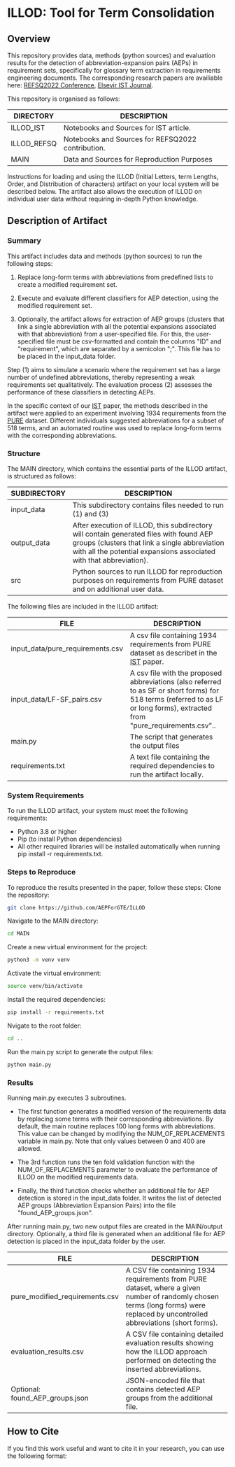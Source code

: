 # ILLOD: Tool for Term Consolidation
## Overview
This repository provides data, methods (python sources) and evaluation results for the detection 
of abbreviation-expansion pairs (AEPs) in requirement sets, specifically for glossary term 
extraction in requirements engineering documents. The corresponding research papers are availiable 
here:
[REFSQ2022 Conference](https://link.springer.com/chapter/10.1007/978-3-030-98464-9_6), [Elsevir IST Journal](https://www.sciencedirect.com/science/article/abs/pii/S0950584923000575).

This repository is organised as follows:

| DIRECTORY | DESCRIPTION                                       |
| ------ |---------------------------------------------------|
| ILLOD_IST | Notebooks and Sources for IST article.            |
| ILLOD_REFSQ | Notebooks and Sources for REFSQ2022 contribution. |
| MAIN | Data and Sources for Reproduction Purposes        |

Instructions for loading and using the ILLOD (Initial Letters, term Lengths, Order, and Distribution of characters) artifact on your local system will be described below. The artifact also allows the execution of ILLOD on individual user data without requiring in-depth Python knowledge.

## Description of Artifact
### Summary 
This artifact includes data and methods (python sources) to run the following steps:

1) Replace long-form terms with abbreviations from predefined lists to create a modified 
requirement set.


2) Execute and evaluate different classifiers for AEP detection, using the modified 
requirement set.


3) Optionally, the artifact allows for extraction of AEP groups (clusters that link a single 
abbreviation with all the potential expansions associated with that abbreviation) from a user-specified file. For this, the user-specified file must be csv-formatted and contain the columns "ID" and "requirement", which are separated by a semicolon ";". 
This file has to be placed in the input_data folder.

Step (1) aims to simulate a scenario where the requirement set has a large number of undefined 
abbreviations, thereby representing a weak requirements set qualitatively.
The evaluation process (2) assesses the performance of these classifiers in detecting AEPs.

In the specific context of our [IST](https://www.sciencedirect.com/science/article/abs/pii/S0950584923000575) paper, the methods described in the artifact were 
applied to an experiment involving 1934 requirements from the [PURE](https://ieeexplore.ieee.org/document/8049173) dataset. Different individuals suggested abbreviations for a subset of 518 terms, and an automated routine was used to replace long-form terms with the corresponding abbreviations.


### Structure
The MAIN directory, which contains the essential parts of the ILLOD artifact, is structured as 
follows:

| SUBDIRECTORY | DESCRIPTION                                                                                                                                                                                         |
|--------------|-----------------------------------------------------------------------------------------------------------------------------------------------------------------------------------------------------|
| input_data   | This subdirectory contains files needed to run (1) and (3)                                                                                                                                          |
| output_data  | After execution of ILLOD, this subdirectory will contain generated files with found AEP groups (clusters that link a single abbreviation with all the potential expansions associated with that abbreviation). |
| src          | Python sources to run ILLOD for reproduction purposes on requirements from PURE dataset and on additional user data.                                                                                |


The following files are included in the ILLOD artifact:

| FILE                    | DESCRIPTION                                                                                                                                                                  |
|-------------------------|------------------------------------------------------------------------------------------------------------------------------------------------------------------------------|
| input_data/pure_requirements.csv | A csv file containing 1934 requirements from PURE dataset as describet in the [IST](https://www.sciencedirect.com/science/article/abs/pii/S0950584923000575) paper.          |
| input_data/LF-SF_pairs.csv | A csv file with the proposed abbreviations (also referred to as SF or short forms) for 518 terms (referred to as LF or long forms), extracted from "pure_requirements.csv".. |
| main&#46;py             | The script that generates the output files                                                                                                                                   |
| requirements.txt        | A text file containing the required dependencies to run the artifact locally.                                                                                                |


### System Requirements
To run the ILLOD artifact, your system must meet the following requirements:
- Python 3.8 or higher
- Pip (to install Python dependencies)
- All other required libraries will be installed automatically when running pip install -r requirements.txt.


### Steps to Reproduce
To reproduce the results presented in the paper, follow these steps:
Clone the repository:
```sh
git clone https://github.com/AEPForGTE/ILLOD
```
Navigate to the MAIN directory:
```sh
cd MAIN
```

Create a new virtual environment for the project:
```sh
python3 -m venv venv
```

Activate the virtual environment:
```sh
source venv/bin/activate
```

Install the required dependencies:
```sh
pip install -r requirements.txt
```

Nvigate to the root folder:
```sh
cd ..
```

Run the main&#46;py script to generate the output files:
```sh
python main.py
```

### Results

Running main&#46;py executes 3 subroutines.

- The first function generates a modified version of the requirements data by replacing some terms 
  with their corresponding abbreviations. By default, the main routine replaces 100 long forms with abbreviations. This value can be changed by modifying the NUM_OF_REPLACEMENTS variable in main.py. Note that only values between 0 and 400 are allowed.

- The 3rd function runs the ten fold validation function with the NUM_OF_REPLACEMENTS parameter 
  to evaluate the performance of ILLOD on the modified requirements data. 

- Finally, the third function checks whether an additional file for AEP detection is stored in the 
  input_data folder. It writes the list of detected AEP groups (Abbreviation Expansion Pairs) into the file "found_AEP_groups.json". 


After running main&#46;py, two new output files are created in the MAIN/output directory. Optionally, a third file is generated when an additional file for AEP detection is placed in the input_data folder by the user.

| FILE                            | DESCRIPTION |
|---------------------------------| ------ |
| pure_modified_requirements.csv  | A CSV file containing 1934 requirements from PURE dataset, where a given number of randomly chosen terms (long forms) were replaced by uncontrolled abbreviations (short forms).|
| evaluation_results.csv          | A CSV file containing detailed evaluation results showing how the ILLOD approach performed on detecting the inserted abbreviations.|
| Optional: found_AEP_groups.json | JSON-encoded file that contains detected AEP groups from the additional file. |

## How to Cite

If you find this work useful and want to cite it in your research, you can use the following format: